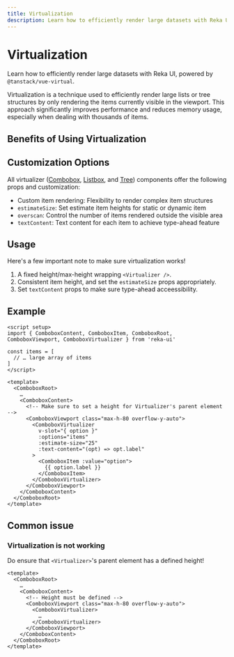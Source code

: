 ```yaml
---
title: Virtualization
description: Learn how to efficiently render large datasets with Reka UI, powered by `@tanstack/virtual`.
---
```


# Virtualization

<Description>

Learn how to efficiently render large datasets with Reka UI, powered by `@tanstack/vue-virtual`.

</Description>

<Callout type="info" title="What is Virtualization?">

Virtualization is a technique used to efficiently render large lists or tree structures by only rendering the items currently visible in the viewport. This approach significantly improves performance and reduces memory usage, especially when dealing with thousands of items.

</Callout>

## Benefits of Using Virtualization

<Highlights
  :features="[
    'Improved Performance: Render thousands of items without lag',
    'Reduced Memory Usage: Only mount DOM nodes for visible items',
    'Better User Experience: Fast initial load times and responsive interactions',
  ]"
/>

## Customization Options

All virtualizer ([Combobox](/docs/components/combobox#virtualizer), [Listbox](/docs/components/listbox#virtualizer), and [Tree](/docs/components/tree#virtualizer)) components offer the following props and customization:

- Custom item rendering: Flexibility to render complex item structures
- `estimateSize`: Set estimate item heights for static or dynamic item
- `overscan`: Control the number of items rendered outside the visible area
- `textContent`: Text content for each item to achieve type-ahead feature

## Usage

Here's a few important note to make sure virtualization works!

1. A fixed height/max-height wrapping `<Virtualizer />`.
2. Consistent item height, and set the `estimateSize` props appropriately.
3. Set `textContent` props to make sure type-ahead acceessibility.

## Example

```vue
<script setup>
import { ComboboxContent, ComboboxItem, ComboboxRoot, ComboboxViewport, ComboboxVirtualizer } from 'reka-ui'

const items = [
  // … large array of items
]
</script>

<template>
  <ComboboxRoot>
    …
    <ComboboxContent>
      <!-- Make sure to set a height for Virtualizer's parent element -->
      <ComboboxViewport class="max-h-80 overflow-y-auto">
        <ComboboxVirtualizer
          v-slot="{ option }"
          :options="items"
          :estimate-size="25"
          :text-content="(opt) => opt.label"
        >
          <ComboboxItem :value="option">
            {{ option.label }}
          </ComboboxItem>
        </ComboboxVirtualizer>
      </ComboboxViewport>
    </ComboboxContent>
  </ComboboxRoot>
</template>
```

## Common issue

### Virtualization is not working

Do ensure that `<Virtualizer>`'s parent element has a defined height!

```vue line=6
<template>
  <ComboboxRoot>
    …
    <ComboboxContent>
      <!-- Height must be defined -->
      <ComboboxViewport class="max-h-80 overflow-y-auto">
        <ComboboxVirtualizer>
          …
        </ComboboxVirtualizer>
      </ComboboxViewport>
    </ComboboxContent>
  </ComboboxRoot>
</template>
```

